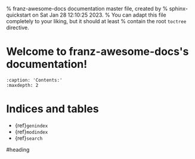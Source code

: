 % franz-awesome-docs documentation master file, created by
% sphinx-quickstart on Sat Jan 28 12:10:25 2023.
% You can adapt this file completely to your liking, but it should at least
% contain the root `toctree` directive.

# Welcome to franz-awesome-docs's documentation!

```{toctree}
:caption: 'Contents:'
:maxdepth: 2
```

# Indices and tables

- {ref}`genindex`
- {ref}`modindex`
- {ref}`search`





#heading




